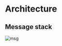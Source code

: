Architecture
============

Message stack
-------------
![msg](https://cloud.githubusercontent.com/assets/1843523/6065023/550b4672-ad62-11e4-91fe-b968d363e5bb.png)
